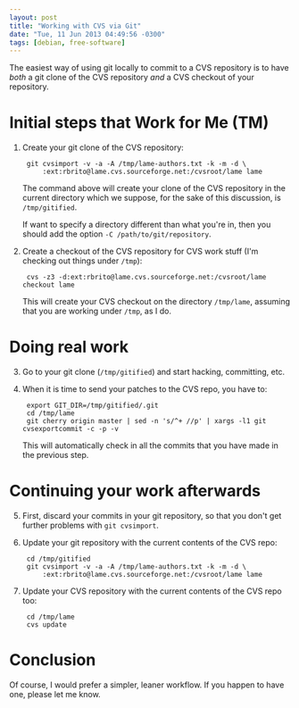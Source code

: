 ```yaml
---
layout: post
title: "Working with CVS via Git"
date: "Tue, 11 Jun 2013 04:49:56 -0300"
tags: [debian, free-software]
---
```


The easiest way of using git locally to commit to a CVS repository is to
have *both* a git clone of the CVS repository *and* a CVS checkout of your
repository.

# Initial steps that Work for Me (TM)

1. Create your git clone of the CVS repository:

        git cvsimport -v -a -A /tmp/lame-authors.txt -k -m -d \
            :ext:rbrito@lame.cvs.sourceforge.net:/cvsroot/lame lame

   The command above will create your clone of the CVS repository in the
   current directory which we suppose, for the sake of this discussion, is
   `/tmp/gitified`.

   If want to specify a directory different than what you're in, then you
   should add the option `-C /path/to/git/repository`.

2. Create a checkout of the CVS repository for CVS work stuff (I'm checking
   out things under `/tmp`):

        cvs -z3 -d:ext:rbrito@lame.cvs.sourceforge.net:/cvsroot/lame checkout lame

   This will create your CVS checkout on the directory `/tmp/lame`, assuming
   that you are working under `/tmp`, as I do.

# Doing real work

3. Go to your git clone (`/tmp/gitified`) and start hacking, committing, etc.

4. When it is time to send your patches to the CVS repo, you have to:

        export GIT_DIR=/tmp/gitified/.git
        cd /tmp/lame
        git cherry origin master | sed -n 's/^+ //p' | xargs -l1 git cvsexportcommit -c -p -v

   This will automatically check in all the commits that you have made in
   the previous step.

# Continuing your work afterwards

5. First, discard your commits in your git repository, so that you don't get
   further problems with `git cvsimport`.
6. Update your git repository with the current contents of the CVS repo:

        cd /tmp/gitified
        git cvsimport -v -a -A /tmp/lame-authors.txt -k -m -d \
            :ext:rbrito@lame.cvs.sourceforge.net:/cvsroot/lame lame

7. Update your CVS repository with the current contents of the CVS repo too:

        cd /tmp/lame
        cvs update

# Conclusion

Of course, I would prefer a simpler, leaner workflow. If you happen to have
one, please let me know.
